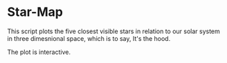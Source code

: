 # Star-Map

This script plots the five closest visible stars in relation to our solar system in three dimesnional space, which is to say, It's the hood.

The plot is interactive.
